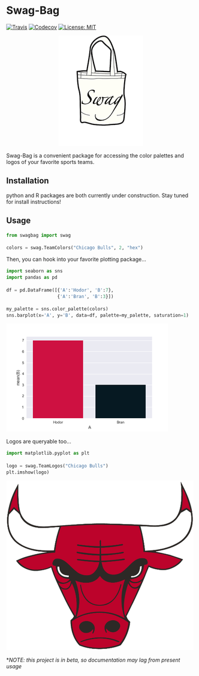 # Swag-Bag

[![Travis](https://img.shields.io/travis/slizb/swag-bag.svg)]()
[![Codecov](https://img.shields.io/codecov/c/github/slizb/swag-bag.svg)]()
[![License: MIT](https://img.shields.io/badge/License-MIT-yellow.svg)](https://opensource.org/licenses/MIT)

<p align="center">
    <img src="https://github.com/slizb/swag-bag/blob/master/swag-bag.png" alt="swag-bag logo">
</p>

Swag-Bag is a convenient package for accessing the color palettes and logos of your favorite sports teams.

## Installation

python and R packages are both currently under construction.  Stay tuned for install instructions!

## Usage

``` python
from swagbag import swag

colors = swag.TeamColors("Chicago Bulls", 2, "hex")
```

Then, you can hook into your favorite plotting package...

``` python
import seaborn as sns
import pandas as pd

df = pd.DataFrame([{'A':'Hodor', 'B':7},
                   {'A':'Bran', 'B':3}])

my_palette = sns.color_palette(colors)
sns.barplot(x='A', y='B', data=df, palette=my_palette, saturation=1)
```
![bulls plot](https://github.com/slizb/swag-bag/blob/master/python/swagbag/examples/bulls.png "bulls plot")

Logos are queryable too...

``` python
import matplotlib.pyplot as plt

logo = swag.TeamLogos("Chicago Bulls")
plt.imshow(logo)
```
<img src="https://github.com/slizb/swag-bag/blob/master/python/swagbag/examples/bulls_logo.png" width="500">

*_NOTE: this project is in beta, so documentation may lag from present usage_

